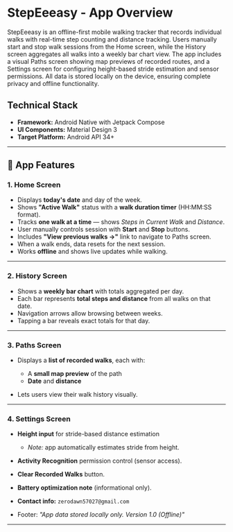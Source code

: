 # StepEeeasy - App Overview

StepEeeasy is an offline-first mobile walking tracker that records individual walks with real-time step counting and distance tracking. Users manually start and stop walk sessions from the Home screen, while the History screen aggregates all walks into a weekly bar chart view. The app includes a visual Paths screen showing map previews of recorded routes, and a Settings screen for configuring height-based stride estimation and sensor permissions. All data is stored locally on the device, ensuring complete privacy and offline functionality.

## Technical Stack

- **Framework:** Android Native with Jetpack Compose
- **UI Components:** Material Design 3
- **Target Platform:** Android API 34+

---

## 📱 App Features

### 1. **Home Screen**

* Displays **today's date** and day of the week.
* Shows **"Active Walk"** status with a **walk duration timer** (HH:MM:SS format).
* Tracks **one walk at a time** — shows _Steps in Current Walk_ and _Distance_.
* User manually controls session with **Start** and **Stop** buttons.
* Includes **"View previous walks →"** link to navigate to Paths screen.
* When a walk ends, data resets for the next session.
* Works **offline** and shows live updates while walking.

---

### 2. **History Screen**

* Shows a **weekly bar chart** with totals aggregated per day.
* Each bar represents **total steps and distance** from all walks on that date.
* Navigation arrows allow browsing between weeks.
* Tapping a bar reveals exact totals for that day.

---

### 3. **Paths Screen**

* Displays a **list of recorded walks**, each with:

    * A **small map preview** of the path
    * **Date** and **distance**

* Lets users view their walk history visually.

---

### 4. **Settings Screen**

* **Height input** for stride-based distance estimation

    * _Note:_ app automatically estimates stride from height.

* **Activity Recognition** permission control (sensor access).
* **Clear Recorded Walks** button.
* **Battery optimization note** (informational only).
* **Contact info:** `zerodawn57027@gmail.com`
* Footer: _"App data stored locally only. Version 1.0 (Offline)"_

---